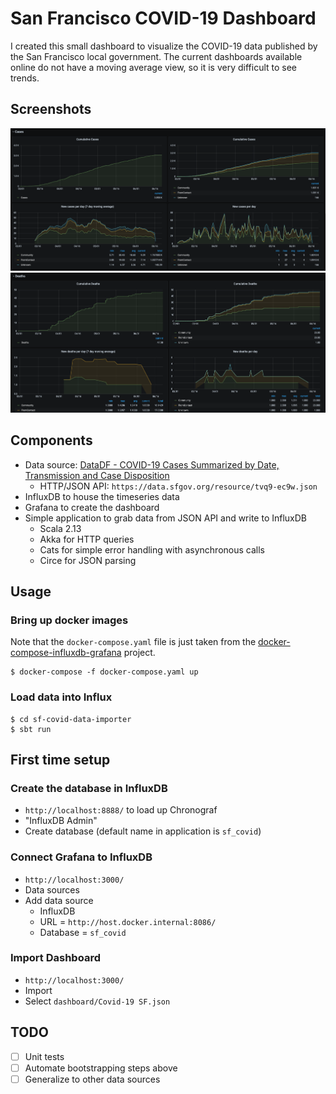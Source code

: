 # San Francisco COVID-19 Dashboard
I created this small dashboard to visualize the COVID-19 data published by the
San Francisco local government. The current dashboards available online do not
have a moving average view, so it is very difficult to see trends.

## Screenshots
![Cases](images/cases.png)
![Deaths](images/deaths.png)

## Components
* Data source: [DataDF - COVID-19 Cases Summarized by Date, Transmission and
  Case Disposition](https://data.sfgov.org/COVID-19/COVID-19-Cases-Summarized-by-Date-Transmission-and/tvq9-ec9w)
  * HTTP/JSON API: `https://data.sfgov.org/resource/tvq9-ec9w.json`
* InfluxDB to house the timeseries data
* Grafana to create the dashboard
* Simple application to grab data from JSON API and write to InfluxDB
  * Scala 2.13
  * Akka for HTTP queries
  * Cats for simple error handling with asynchronous calls
  * Circe for JSON parsing

## Usage
### Bring up docker images
Note that the `docker-compose.yaml` file is just taken from the
[docker-compose-influxdb-grafana](https://github.com/jkehres/docker-compose-influxdb-grafana)
project.

```
$ docker-compose -f docker-compose.yaml up
```

### Load data into Influx
```
$ cd sf-covid-data-importer
$ sbt run
```

## First time setup
### Create the database in InfluxDB 
* `http://localhost:8888/` to load up Chronograf
* "InfluxDB Admin"
* Create database (default name in application is `sf_covid`)

### Connect Grafana to InfluxDB
* `http://localhost:3000/`
* Data sources
* Add data source
  * InfluxDB
  * URL = `http://host.docker.internal:8086/`
  * Database = `sf_covid`

### Import Dashboard
* `http://localhost:3000/`
* Import
* Select `dashboard/Covid-19 SF.json`

## TODO
* [ ] Unit tests
* [ ] Automate bootstrapping steps above
* [ ] Generalize to other data sources
